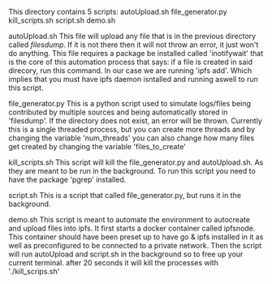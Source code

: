 This directory contains 5 scripts:
autoUpload.sh
file_generator.py
kill_scripts.sh
script.sh
demo.sh

autoUpload.sh 
	This file will upload any file that is in the previous directory called *filesdump*. If it is not there then it will not throw an error, it just won't do anything. This file requires a package be installed called 'inotifywait' that is the core of this automation process that says: if a file is created in said direcory, run this command.
	In our case we are running 'ipfs add'. Which implies that you must have ipfs daemon isntalled and running aswell to run this script. 

file_generator.py
	This is a python script used to simulate logs/files being contributed by multiple sources and being automatically stored in 'filesdump'. If the directory does not exist, an error will be thrown. Currently this is a single threaded process, but you can create more threads and by changing the variable 'num_threads' you can also change how many files get created by changing the variable 'files_to_create' 

kill_scripts.sh 
	This script will kill the file_generator.py and autoUpload.sh. As they are meant to be run in the background. To run this script you need to have the package 'pgrep' installed.

script.sh
	This is a script that called file_generator.py, but runs it in the background.

demo.sh
	This script is meant to automate the environment to autocreate and upload files into ipfs. It first starts a docker container called ipfsnode. This container should have been preset up to have go & ipfs installed in it as well as preconfigured to be connected to a private network. Then the script will run autoUpload and script.sh in the background so to free up your current terminal. after 20 seconds it will kill the processes with './kill_scrips.sh'
